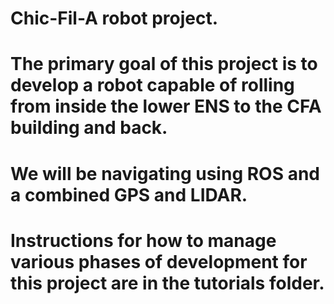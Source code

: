 # Chic-Fil-A robot project.

# The primary goal of this project is to develop a robot capable of rolling from inside the lower ENS to the CFA building and back.
# We will be navigating using ROS and a combined GPS and LIDAR.
# Instructions for how to manage various phases of development for this project are in the tutorials folder.